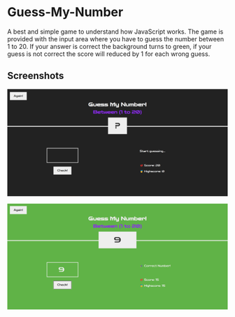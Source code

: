 ﻿# Guess-My-Number
 
 A best and simple game to understand how JavaScript works. The game is provided with the input area where you have to guess the number between 1 to 20. If your answer is correct the background turns to green, if your guess is not correct the score will reduced by 1 for each wrong guess.
 
 ## Screenshots
 
 ![The Preview](https://raw.githubusercontent.com/sagar-jujare/Guess-My-Number/main/preview.png)
 
  ![The Preview](https://raw.githubusercontent.com/sagar-jujare/Guess-My-Number/main/correct.png)
 
 
